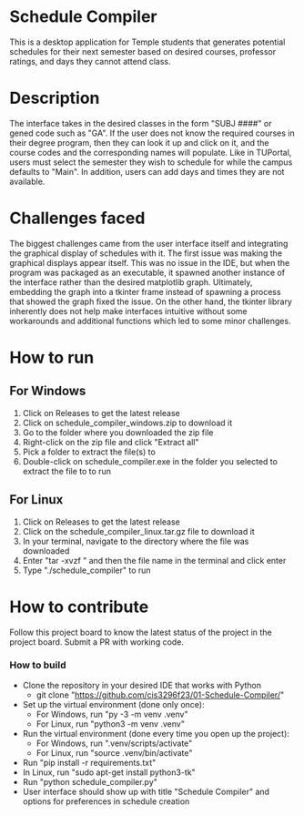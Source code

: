 # Schedule Compiler
This is a desktop application for Temple students that generates potential schedules for their next semester based on desired courses, professor ratings, and days they cannot attend class.

# Description

The interface takes in the desired classes in the form "SUBJ ####" or gened code such as "GA". If the user does not know the required courses in their degree program, then they can look it up and click on it, and the course codes and the corresponding names will populate. Like in TUPortal, users must select the semester they wish to schedule for while the campus defaults to "Main". In addition, users can add days and times they are not available.

# Challenges faced

The biggest challenges came from the user interface itself and integrating the graphical display of schedules with it. The first issue was making the graphical displays appear itself. This was no issue in the IDE, but when the program was packaged as an executable, it spawned another instance of the interface rather than the desired matplotlib graph. Ultimately, embedding the graph into a tkinter frame instead of spawning a process that showed the graph fixed the issue. On the other hand, the tkinter library inherently does not help make interfaces intuitive without some workarounds and additional functions which led to some minor challenges.

# How to run

## For Windows
1. Click on Releases to get the latest release
2. Click on schedule_compiler_windows.zip to download it
3. Go to the folder where you downloaded the zip file
4. Right-click on the zip file and click "Extract all"
5. Pick a folder to extract the file(s) to
6. Double-click on schedule_compiler.exe in the folder you selected to extract the file to to run

## For Linux
1. Click on Releases to get the latest release
2. Click on the schedule_compiler_linux.tar.gz file to download it
3. In your terminal, navigate to the directory where the file was downloaded
4. Enter "tar -xvzf " and then the file name in the terminal and click enter
5. Type "./schedule_compiler" to run


# How to contribute
Follow this project board to know the latest status of the project in the project board. Submit a PR with working code.

### How to build

- Clone the repository in your desired IDE that works with Python
    - git clone "https://github.com/cis3296f23/01-Schedule-Compiler/"
- Set up the virtual environment (done only once):
    - For Windows, run "py -3 -m venv .venv"
    - For Linux, run "python3 -m venv .venv"
- Run the virtual environment (done every time you open up the project):
    - For Windows, run ".venv/scripts/activate"
    - For Linux, run "source .venv/bin/activate"
- Run "pip install -r requirements.txt"
- In Linux, run "sudo apt-get install python3-tk"
- Run "python schedule_compiler.py"
- User interface should show up with title "Schedule Compiler" and options for preferences in schedule creation
